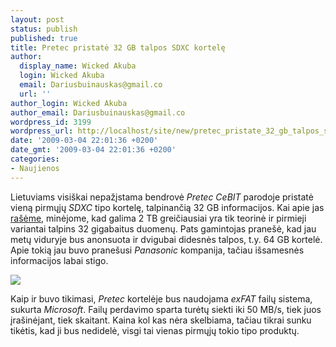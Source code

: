 ```yaml
---
layout: post
status: publish
published: true
title: Pretec pristatė 32 GB talpos SDXC kortelę
author:
  display_name: Wicked Akuba
  login: Wicked Akuba
  email: Dariusbuinauskas@gmail.co
  url: ''
author_login: Wicked Akuba
author_email: Dariusbuinauskas@gmail.co
wordpress_id: 3199
wordpress_url: http://localhost/site/new/pretec_pristate_32_gb_talpos_sdxc_kortele/
date: '2009-03-04 22:01:36 +0200'
date_gmt: '2009-03-04 22:01:36 +0200'
categories:
- Naujienos
---
```

<p>Lietuviams visiškai nepažįstama bendrovė <i>Pretec CeBIT</i> parodoje pristatė vieną pirmųjų <i>SDXC</i> tipo kortelę, talpinančią 32 GB informacijos. Kai apie jas <a class="ns" href="http://www.technews.lt/tekstas/Naujosios_SDXC_korteles_siulys_neitiketina_talpa_ir_sparta.html;;">rašėme</a>, minėjome, kad galima 2 TB greičiausiai yra tik teorinė ir pirmieji variantai talpins 32 gigabaitus duomenų. Pats gamintojas pranešė, kad jau metų viduryje bus anonsuota ir dvigubai didesnės talpos, t.y. 64 GB kortelė. Apie tokią jau buvo pranešusi <i>Panasonic</i> kompanija, tačiau išsamesnės informacijos labai stigo.</p>
<p><img src="http://akuba.technews.lt/Pretec_SDXC.jpg" /></p>
<p>Kaip ir buvo tikimasi, <i>Pretec</i> kortelėje bus naudojama <i>exFAT</i> failų sistema, sukurta <i>Microsoft</i>. Failų perdavimo sparta turėtų siekti iki 50 MB/s, tiek juos įrašinėjant, tiek skaitant. Kaina kol kas nėra skelbiama, tačiau tikrai sunku tikėtis, kad ji bus nedidelė, visgi tai vienas pirmųjų tokio tipo produktų.</p>
